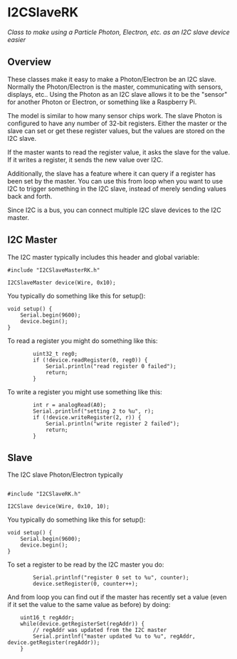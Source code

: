 # I2CSlaveRK

*Class to make using a Particle Photon, Electron, etc. as an I2C slave device easier*

## Overview

These classes make it easy to make a Photon/Electron be an I2C slave. Normally the Photon/Electron is the master, communicating with sensors, displays, etc.. Using the Photon as an I2C slave allows it to be the "sensor" for another Photon or Electron, or something like a Raspberry Pi.

The model is similar to how many sensor chips work. The slave Photon is configured to have any number of 32-bit registers. Either the master or the slave can set or get these register values, but the values are stored on the I2C slave.

If the master wants to read the register value, it asks the slave for the value. If it writes a register, it sends the new value over I2C.

Additionally, the slave has a feature where it can query if a register has been set by the master. You can use this from loop when you want to use I2C to trigger something in the I2C slave, instead of merely sending values back and forth.

Since I2C is a bus, you can connect multiple I2C slave devices to the I2C master.


## I2C Master

The I2C master typically includes this header and global variable:

```
#include "I2CSlaveMasterRK.h"

I2CSlaveMaster device(Wire, 0x10);
```

You typically do something like this for setup():

```
void setup() {
	Serial.begin(9600);
	device.begin();
}
```

To read a register you might do something like this:

```
		uint32_t reg0;
		if (!device.readRegister(0, reg0)) {
			Serial.println("read register 0 failed");
			return;
		}
```

To write a register you might use something like this:

```
		int r = analogRead(A0);
		Serial.printlnf("setting 2 to %u", r);
		if (!device.writeRegister(2, r)) {
			Serial.println("write register 2 failed");
			return;
		}
```

## Slave

The I2C slave Photon/Electron typically

```

#include "I2CSlaveRK.h"

I2CSlave device(Wire, 0x10, 10);
```

You typically do something like this for setup():

```
void setup() {
	Serial.begin(9600);
	device.begin();
}
```

To set a register to be read by the I2C master you do:

```
		Serial.printlnf("register 0 set to %u", counter);
		device.setRegister(0, counter++);
```

And from loop you can find out if the master has recently set a value (even if it set the value to the same value as before) by doing:

```
	uint16_t regAddr;
	while(device.getRegisterSet(regAddr)) {
		// regAddr was updated from the I2C master
		Serial.printlnf("master updated %u to %u", regAddr, device.getRegister(regAddr));
	}
```


